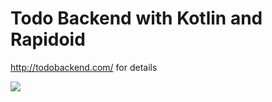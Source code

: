 Todo Backend with Kotlin and Rapidoid
=====================================

http://todobackend.com/ for details


![](https://ga-beacon.appspot.com/UA-46071746-2/github/todo-backend-kotlin-rapidoid?pixel "")